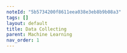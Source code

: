 ```yaml
---
noteId: "5b5734200f8611eea038e3eb8b9b08a3"
tags: []
layout: default
title: Data Collecting
parent: Machine Learning
nav_order: 1
---
```


